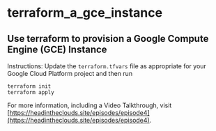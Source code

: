 # terraform_a_gce_instance
## Use terraform to provision a Google Compute Engine (GCE) Instance

Instructions:
Update the `terraform.tfvars` file as appropriate for your Google Cloud Platform project and then run

```
terraform init
terraform apply
```

For more information, including a Video Talkthrough, visit [https://headintheclouds.site/episodes/episode4](https://headintheclouds.site/episodes/episode4).


